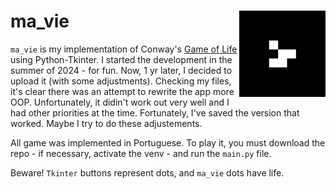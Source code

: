 
# ma_vie <a href="https://github.com/carlosdemoura/ma_vie"><img src="imagens/icone.png" align="right" height="138" /></a>

`ma_vie` is my implementation of Conway's [Game of Life](https://en.wikipedia.org/wiki/Conway%27s_Game_of_Life) using Python-Tkinter. I started the development in the summer of 2024 - for fun. Now, 1 yr later, I decided to upload it (with some adjustments). Checking my files, it's clear there was an attempt to rewrite the app more OOP. Unfortunately, it didin't work out very well and I had other priorities at the time. Fortunately, I've saved the version that worked. Maybe I try to do these adjustements.

All game was implemented in Portuguese. To play it, you must download the repo - if necessary, activate the venv - and run the `main.py` file.

Beware! `Tkinter` buttons represent dots, and `ma_vie` dots have life.
